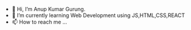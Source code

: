 - 👋 Hi, I’m Anup Kumar Gurung.
- 🌱 I’m currently learning Web Development using JS,HTML,CSS,REACT
- 📫 How to reach me ...

<!---
anupkgurung/anupkgurung is a ✨ special ✨ repository because its `README.md` (this file) appears on your GitHub profile.
You can click the Preview link to take a look at your changes.
--->

